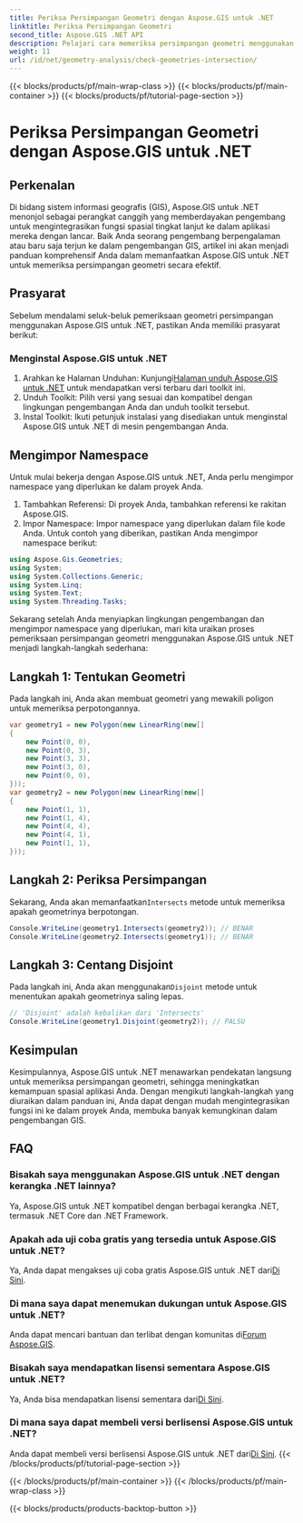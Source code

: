 ```yaml
---
title: Periksa Persimpangan Geometri dengan Aspose.GIS untuk .NET
linktitle: Periksa Persimpangan Geometri
second_title: Aspose.GIS .NET API
description: Pelajari cara memeriksa persimpangan geometri menggunakan Aspose.GIS untuk .NET dengan panduan langkah demi langkah. Tingkatkan pengembangan GIS Anda dengan mudah.
weight: 11
url: /id/net/geometry-analysis/check-geometries-intersection/
---
```


{{< blocks/products/pf/main-wrap-class >}}
{{< blocks/products/pf/main-container >}}
{{< blocks/products/pf/tutorial-page-section >}}

# Periksa Persimpangan Geometri dengan Aspose.GIS untuk .NET

## Perkenalan
Di bidang sistem informasi geografis (GIS), Aspose.GIS untuk .NET menonjol sebagai perangkat canggih yang memberdayakan pengembang untuk mengintegrasikan fungsi spasial tingkat lanjut ke dalam aplikasi mereka dengan lancar. Baik Anda seorang pengembang berpengalaman atau baru saja terjun ke dalam pengembangan GIS, artikel ini akan menjadi panduan komprehensif Anda dalam memanfaatkan Aspose.GIS untuk .NET untuk memeriksa persimpangan geometri secara efektif.
## Prasyarat
Sebelum mendalami seluk-beluk pemeriksaan geometri persimpangan menggunakan Aspose.GIS untuk .NET, pastikan Anda memiliki prasyarat berikut:
### Menginstal Aspose.GIS untuk .NET
1.  Arahkan ke Halaman Unduhan: Kunjungi[Halaman unduh Aspose.GIS untuk .NET](https://releases.aspose.com/gis/net/) untuk mendapatkan versi terbaru dari toolkit ini.
2. Unduh Toolkit: Pilih versi yang sesuai dan kompatibel dengan lingkungan pengembangan Anda dan unduh toolkit tersebut.
3. Instal Toolkit: Ikuti petunjuk instalasi yang disediakan untuk menginstal Aspose.GIS untuk .NET di mesin pengembangan Anda.

## Mengimpor Namespace
Untuk mulai bekerja dengan Aspose.GIS untuk .NET, Anda perlu mengimpor namespace yang diperlukan ke dalam proyek Anda.
1. Tambahkan Referensi: Di proyek Anda, tambahkan referensi ke rakitan Aspose.GIS.
2. Impor Namespace: Impor namespace yang diperlukan dalam file kode Anda. Untuk contoh yang diberikan, pastikan Anda mengimpor namespace berikut:
```csharp
using Aspose.Gis.Geometries;
using System;
using System.Collections.Generic;
using System.Linq;
using System.Text;
using System.Threading.Tasks;
```

Sekarang setelah Anda menyiapkan lingkungan pengembangan dan mengimpor namespace yang diperlukan, mari kita uraikan proses pemeriksaan persimpangan geometri menggunakan Aspose.GIS untuk .NET menjadi langkah-langkah sederhana:
## Langkah 1: Tentukan Geometri
Pada langkah ini, Anda akan membuat geometri yang mewakili poligon untuk memeriksa perpotongannya.
```csharp
var geometry1 = new Polygon(new LinearRing(new[]
{
    new Point(0, 0),
    new Point(0, 3),
    new Point(3, 3),
    new Point(3, 0),
    new Point(0, 0),
}));
var geometry2 = new Polygon(new LinearRing(new[]
{
    new Point(1, 1),
    new Point(1, 4),
    new Point(4, 4),
    new Point(4, 1),
    new Point(1, 1),
}));
```
## Langkah 2: Periksa Persimpangan
 Sekarang, Anda akan memanfaatkan`Intersects` metode untuk memeriksa apakah geometrinya berpotongan.
```csharp
Console.WriteLine(geometry1.Intersects(geometry2)); // BENAR
Console.WriteLine(geometry2.Intersects(geometry1)); // BENAR
```
## Langkah 3: Centang Disjoint
 Pada langkah ini, Anda akan menggunakan`Disjoint` metode untuk menentukan apakah geometrinya saling lepas.
```csharp
// 'Disjoint' adalah kebalikan dari 'Intersects'
Console.WriteLine(geometry1.Disjoint(geometry2)); // PALSU
```

## Kesimpulan
Kesimpulannya, Aspose.GIS untuk .NET menawarkan pendekatan langsung untuk memeriksa persimpangan geometri, sehingga meningkatkan kemampuan spasial aplikasi Anda. Dengan mengikuti langkah-langkah yang diuraikan dalam panduan ini, Anda dapat dengan mudah mengintegrasikan fungsi ini ke dalam proyek Anda, membuka banyak kemungkinan dalam pengembangan GIS.
## FAQ
### Bisakah saya menggunakan Aspose.GIS untuk .NET dengan kerangka .NET lainnya?
Ya, Aspose.GIS untuk .NET kompatibel dengan berbagai kerangka .NET, termasuk .NET Core dan .NET Framework.
### Apakah ada uji coba gratis yang tersedia untuk Aspose.GIS untuk .NET?
 Ya, Anda dapat mengakses uji coba gratis Aspose.GIS untuk .NET dari[Di Sini](https://releases.aspose.com/).
### Di mana saya dapat menemukan dukungan untuk Aspose.GIS untuk .NET?
 Anda dapat mencari bantuan dan terlibat dengan komunitas di[Forum Aspose.GIS](https://forum.aspose.com/c/gis/33).
### Bisakah saya mendapatkan lisensi sementara Aspose.GIS untuk .NET?
 Ya, Anda bisa mendapatkan lisensi sementara dari[Di Sini](https://purchase.aspose.com/temporary-license/).
### Di mana saya dapat membeli versi berlisensi Aspose.GIS untuk .NET?
 Anda dapat membeli versi berlisensi Aspose.GIS untuk .NET dari[Di Sini](https://purchase.aspose.com/buy).
{{< /blocks/products/pf/tutorial-page-section >}}

{{< /blocks/products/pf/main-container >}}
{{< /blocks/products/pf/main-wrap-class >}}

{{< blocks/products/products-backtop-button >}}

